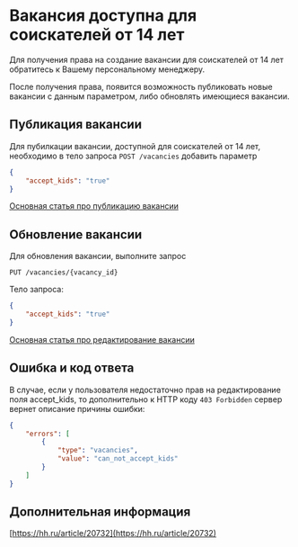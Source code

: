 <a name="accept-kids"></a>
# Вакансия доступна для соискателей от 14 лет

Для получения права на создание вакансии для соискателей от 14 лет обратитесь к Вашему персональному менеджеру.

После получения права, появится возможность публиковать новые вакансии с данным параметром, либо обновлять имеющиеся вакансии.

## Публикация вакансии

Для пубилкации вакансии, доступной для соискателей от 14 лет, необходимо в тело запроса `POST /vacancies` добавить параметр
```json
{
    "accept_kids": "true"
}
```
[Основная статья про публикацию вакансии](employer_vacancies.md#creation)

## Обновление вакансии

Для обновления вакансии, выполните запрос

`PUT /vacancies/{vacancy_id}` 

Тело запроса:
```json
{
    "accept_kids": "true"
}
```
[Основная статья про редактирование вакансии](employer_vacancies.md#edit)

<a name="edit-results"></a>
## Ошибка и код ответа

В случае, если у пользователя недостаточно прав на редактирование поля accept_kids, то дополнительно к HTTP коду `403 Forbidden` сервер вернет описание причины ошибки: 
```json
{
    "errors": [
        {
            "type": "vacancies",
            "value": "can_not_accept_kids"
        }
    ]
}
```

## Дополнительная информация

[https://hh.ru/article/20732](https://hh.ru/article/20732)
